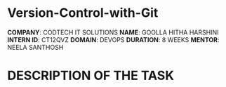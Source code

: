 # Version-Control-with-Git
**COMPANY**: CODTECH IT SOLUTIONS
**NAME**: GOOLLA HITHA HARSHINI
**INTERN ID**: CT12QVZ
**DOMAIN**: DEVOPS
**DURATION**: 8 WEEKS
**MENTOR**: NEELA SANTHOSH
# DESCRIPTION OF THE TASK
